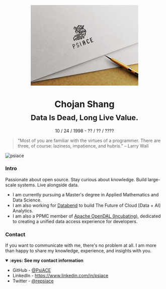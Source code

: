 <p align="center">
  <picture>
    <img src="https://raw.githubusercontent.com/PsiACE/brand/main/logo/LOGO.jpg" height="256">
  </picture>
</p>

<div align="center">
    <h1>
        Chojan Shang
        <br />
        <sub>Data Is Dead, Long Live Value.</sub>
    </h1>
    <p>10 / 24 / 1998 - ?? / ?? / ????</p>
</div>

> "Most of you are familiar with the virtues of a programmer. There are three, of course: laziness, impatience, and hubris." – Larry Wall

![psiace](https://komarev.com/ghpvc/?username=psiace)

### Intro

Passionate about open source. Stay curious about knowledge. Build large-scale systems. Live alongside data.

- I am currently pursuing a Master's degree in Applied Mathematics and Data Science.
- I am also working for [Databend](https://github.com/datafuselabs/databend/) to build The Future of Cloud \[Data + AI\] Analytics.
- I am also a PPMC member of [Apache OpenDAL (Incubating)](https://github.com/apache/incubator-opendal), dedicated to creating a unified data access experience for developers.

### Contact

If you want to communicate with me, there's no problem at all. I am more than happy to share my knowledge, experience, and insights with you.

<details open>
<summary><strong>:eyes: See my contact information</strong></summary>

- GitHub - [@PsiACE](https://github.com/psiace)
- LinkedIn - <https://www.linkedin.com/in/psiace>
- Twitter - [@repsiace](https://twitter.com/repsiace/)

</details>
